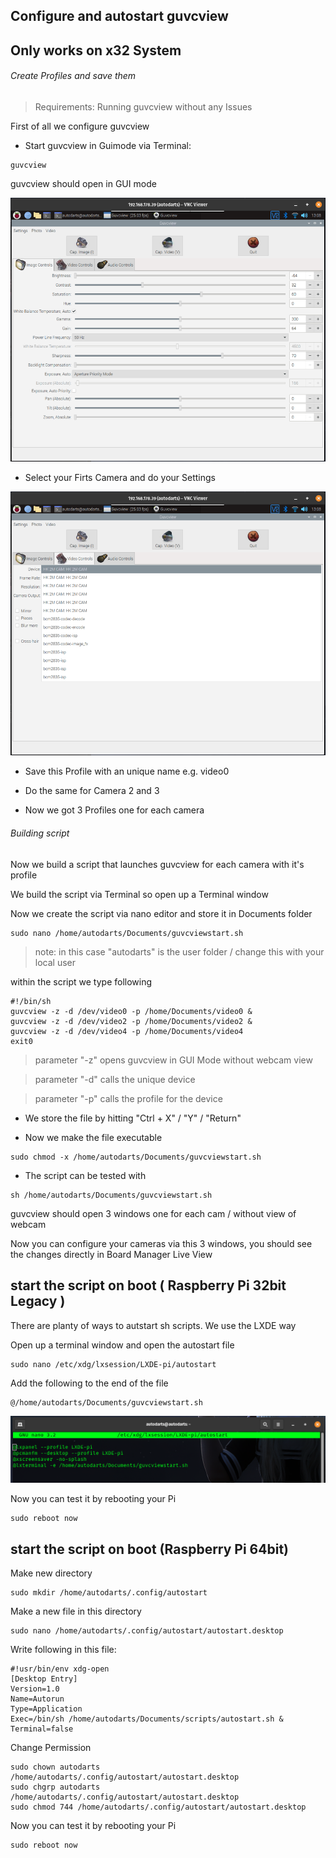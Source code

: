 ## Configure and autostart guvcview
## Only works on x32 System

###### Create Profiles and save them

> Requirements:
> Running guvcview without any Issues

First of all we configure guvcview

+ Start guvcview in Guimode via Terminal:

```
guvcview
```

guvcview should open in GUI mode

![](https://github.com/SteveMutter/autodarts-Community-Docs/blob/main/source/image11.png)

+ Select your Firts Camera and do your Settings

![](https://github.com/SteveMutter/autodarts-Community-Docs/blob/main/source/image12.png)

+ Save this Profile with an unique name e.g. video0

+ Do the same for Camera 2 and 3

+ Now we got 3 Profiles one for each camera

###### Building script

Now we build a script that launches guvcview for each camera with it's profile

We build the script via Terminal so open up a Terminal window


Now we create the script via nano editor and store it in Documents folder

```
sudo nano /home/autodarts/Documents/guvcviewstart.sh
```
> note: in this case "autodarts" is the user folder / change this with your local user

 within the script we type following
```
#!/bin/sh
guvcview -z -d /dev/video0 -p /home/Documents/video0 &
guvcview -z -d /dev/video2 -p /home/Documents/video2 &
guvcview -z -d /dev/video4 -p /home/Documents/video4
exit0
```

> parameter "-z" opens guvcview in GUI Mode without webcam view

> parameter "-d" calls the unique device

> parameter "-p" calls the profile for the device

+ We store the file by hitting "Ctrl + X" / "Y" / "Return"

+ Now we make the file executable
```
sudo chmod -x /home/autodarts/Documents/guvcviewstart.sh
```

+ The script can be tested with
```
sh /home/autodarts/Documents/guvcviewstart.sh
```

guvcview should open 3 windows one for each cam / without view of webcam

Now you can configure your cameras via this 3 windows, you should see the changes directly in Board Manager Live View


## start the script on boot ( Raspberry Pi 32bit Legacy )

There are planty of ways to autstart sh scripts. We use the LXDE way

 Open up a terminal window and open the autostart file

```
sudo nano /etc/xdg/lxsession/LXDE-pi/autostart
```

 Add the following to the end of the file
```
@/home/autodarts/Documents/guvcviewstart.sh
```

![](https://github.com/SteveMutter/autodarts-Community-Docs/blob/main/source/image13.png)

Now you can test it by rebooting your Pi

```
sudo reboot now
```


## start the script on boot (Raspberry Pi 64bit)

Make new directory
```
sudo mkdir /home/autodarts/.config/autostart
```

Make a new file in this directory
```
sudo nano /home/autodarts/.config/autostart/autostart.desktop
```

Write following in this file:
```
#!usr/bin/env xdg-open
[Desktop Entry]
Version=1.0
Name=Autorun
Type=Application
Exec=/bin/sh /home/autodarts/Documents/scripts/autostart.sh &
Terminal=false
```

Change Permission 
```
sudo chown autodarts /home/autodarts/.config/autostart/autostart.desktop
sudo chgrp autodarts /home/autodarts/.config/autostart/autostart.desktop
sudo chmod 744 /home/autodarts/.config/autostart/autostart.desktop
```

Now you can test it by rebooting your Pi

```
sudo reboot now
```
